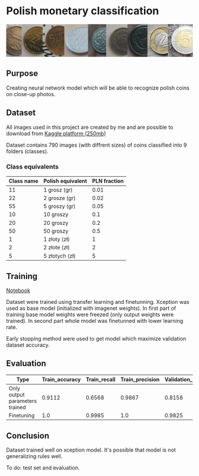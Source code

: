 # Polish monetary classification

![Banner](banner.png?raw=true "Coins banner")

## Purpose

Creating neural network model which will be able to recognize polish coins on close-up photos.

## Dataset

All images used in this project are created by me and are possible to download from [Kaggle platform (250mb)](https://www.kaggle.com/dataset/3d332f1bb83f393ef0d8b60e014ab57ceffac075365231c065543b5562708909)

Dataset contains 790 images (with diffrent sizes) of coins classified into 9 folders (classes). 

### Class equivalents

| Class name  | Polish equivalent | PLN fraction |
| ------------- | ------------- | ------------- |
| 11 | 1 grosz (gr) | 0.01 |
| 22 | 2 grosze (gr)| 0.02 |
| 55 | 5 groszy (gr) | 0.05 |
| 10 | 10 groszy | 0.1 |
| 20 | 20 groszy | 0.2 |
| 50 | 50 groszy | 0.5 |
| 1 | 1 złoty (zł) | 1 |
| 2 | 2 złote (zł) | 2 |
| 5 | 5 złotych (zł) | 5 |

## Training

[Notebook](https://github.com/Th3NiKo/Polish-monetary-classification/blob/main/Monetary_model_training.ipynb)

Dataset were trained using transfer learning and finetunning. Xception was used as base model (initialized with imagenet weights).
In first part of training base model weights were freezed (only output weights were trained).
In second part whole model was finetunned with lower learning rate. 

Early stopping method were used to get model which maximize validation dataset accuracy.


## Evaluation

| Type | Train_accuracy | Train_recall | Train_precision | Validation_accuracy | Validation_recall | Validation_precision | 
| ------------- | ------------- | ------------- | ------------- | ------------- | ------------- | ------------- |
| Only output parameters trained | 0.9112 | 0.6568 | 0.9867 | 0.8158 | 0.5439 | 0.9538 |
| Finetuning | 1.0 | 0.9985 | 1.0 | 0.9825 | 0.9737 | 0.9911 | 

## Conclusion

Dataset trained well on xception model. It's possible that model is not generalizing rules well. 

To do: test set and evaluation.
